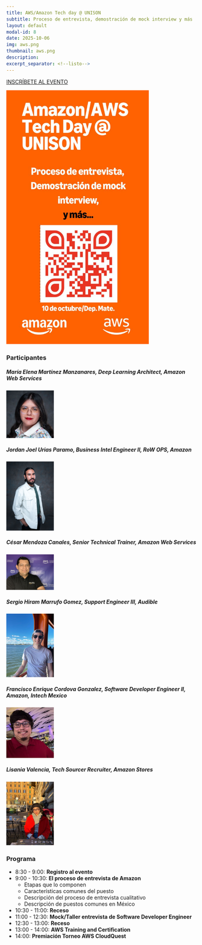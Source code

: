 ```yaml
---
title: AWS/Amazon Tech day @ UNISON
subtitle: Proceso de entrevista, demostración de mock interview y más
layout: default
modal-id: 8
date: 2025-10-06
img: aws.png
thumbnail: aws.png
description: 
excerpt_separator: <!--listo-->
---
```


[INSCRÍBETE AL EVENTO](https://luma.com/j6m3lp6z)

<img src="/img/aws-techday-01.jpeg" alt="Flyer AWS TechDay" class="img-responsive img-centered" style="width: 75%">

### Participantes

##### María Elena Martínez Manzanares, Deep Learning Architect, Amazon Web Services

<img src="img/portfolio/MalenaManzanares.jpeg" class="img-responsive img-centered" style="width: 25%" >

##### Jordan Joel Urias Paramo, Business Intel Engineer II, RoW OPS, Amazon

<img src="img/portfolio/Jordan.jpg" class="img-responsive img-centered" style="width: 25%" >

##### César Mendoza Canales, Senior Technical Trainer, Amazon Web Services

<img src="img/portfolio/CesarMendoza.jpg" class="img-responsive img-centered" style="width: 25%" >

##### Sergio Hiram Marrufo Gomez, Support Engineer III, Audible

<img src="img/portfolio/Sergio.png" class="img-responsive img-centered" style="width: 25%" >

##### Francisco Enrique Cordova Gonzalez, Software Developer Engineer II, Amazon, Intech Mexico

<img src="img/portfolio/Francisco.jpg" class="img-responsive img-centered" style="width: 25%" >

##### Lisania Valencia, Tech Sourcer Recruiter, Amazon Stores

<img src="img/portfolio/Lisania.jpg" class="img-responsive img-centered" style="width: 25%" >

### Programa

- 8:30 - 9:00: **Registro al evento**
- 9:00 - 10:30: **El proceso de entrevista de Amazon**
  - Etapas que lo componen
  - Características comunes del puesto
  - Descripción del proceso de entrevista cualitativo
  - Descripción de puestos comunes en México
- 10:30 - 11:00: **Receso**
- 11:00 - 12:30: **Mock/Taller entrevista de Software Developer Engineer**
- 12:30 - 13:00: **Receso**
- 13:00 - 14:00: **AWS Training and Certification**
- 14:00: **Premiación Torneo AWS CloudQuest**


<!--listo-->

